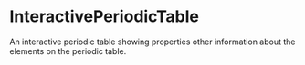 # InteractivePeriodicTable
An interactive periodic table showing properties other information about the elements on the periodic table.

